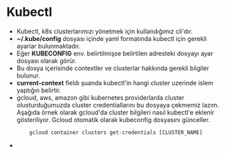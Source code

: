 # Kubectl

- Kubectl, k8s clusterlarımızı yönetmek için kullandığımız cli'dır.
- **~/.kube/config** dosyası içinde yaml formatında kubectl için gerekli ayarlar bulunmaktadır.
- Eğer **KUBECONFIG** env. belirtilmişse belirtilen adresteki dosyayı ayar dosyası olarak görür.
- Bu dosya içerisinde contextler ve clusterlar hakkında gerekli bilgiler bulunur.
- **current-context** fieldı şuanda kubectl'in hangi cluster uzerinde islem yaptığın belirtir.
- gcloud, aws, amazon gibi kubernetes providerlarda cluster olusturduğumuzda cluster credentiallarını bu dosyaya çekmemiz lazım. Aşağıda örnek olarak gcloud'da cluster bilgileri nasıl kubectl'e eklenir gösteriliyor. Gcloud otomatik olarak kubeconfig dosyasını günceller.
  ```
      gcloud container clusters get-credentials [CLUSTER_NAME]
  ```
-
